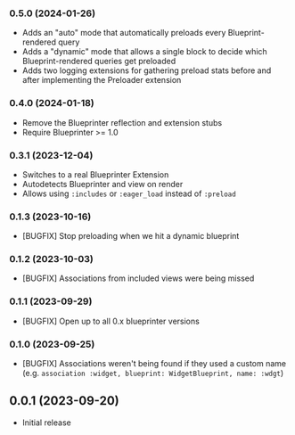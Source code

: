 ### 0.5.0 (2024-01-26)

* Adds an "auto" mode that automatically preloads every Blueprint-rendered query
* Adds a "dynamic" mode that allows a single block to decide which Blueprint-rendered queries get preloaded
* Adds two logging extensions for gathering preload stats before and after implementing the Preloader extension

### 0.4.0 (2024-01-18)

* Remove the Blueprinter reflection and extension stubs
* Require Blueprinter >= 1.0

### 0.3.1 (2023-12-04)

* Switches to a real Blueprinter Extension
* Autodetects Blueprinter and view on render
* Allows using `:includes` or `:eager_load` instead of `:preload`

### 0.1.3 (2023-10-16)

* [BUGFIX] Stop preloading when we hit a dynamic blueprint

### 0.1.2 (2023-10-03)

* [BUGFIX] Associations from included views were being missed

### 0.1.1 (2023-09-29)

* [BUGFIX] Open up to all 0.x blueprinter versions

### 0.1.0 (2023-09-25)

* [BUGFIX] Associations weren't being found if they used a custom name (e.g. `association :widget, blueprint: WidgetBlueprint, name: :wdgt`)

## 0.0.1 (2023-09-20)

* Initial release
